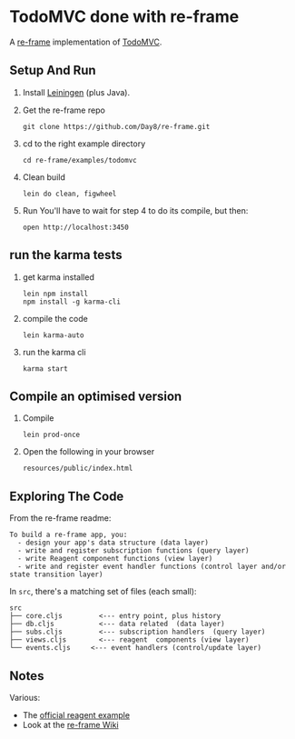 # TodoMVC done with re-frame

A [re-frame](https://github.com/Day8/re-frame) implementation of [TodoMVC](http://todomvc.com/).


## Setup And Run

1. Install [Leiningen](http://leiningen.org/)  (plus Java).

2. Get the re-frame repo
   ```
   git clone https://github.com/Day8/re-frame.git
   ```

3. cd to the right example directory
   ```
   cd re-frame/examples/todomvc
   ```

4. Clean build
   ```
   lein do clean, figwheel
   ```

5. Run
   You'll have to wait for step 4 to do its compile, but then:
   ```
   open http://localhost:3450
   ```

## run the karma tests

1. get karma installed
   ```
   lein npm install
   npm install -g karma-cli
   ```

2. compile the code
   ```
   lein karma-auto
   ```

2. run the karma cli
   ```
   karma start
   ```



## Compile an optimised version

1. Compile
   ```
   lein prod-once
   ```

2. Open the following in your browser
   ```
   resources/public/index.html
   ```


## Exploring The Code

From the re-frame readme:
```
To build a re-frame app, you:
  - design your app's data structure (data layer)
  - write and register subscription functions (query layer)
  - write Reagent component functions (view layer)
  - write and register event handler functions (control layer and/or state transition layer)
```

In `src`, there's a matching set of files (each small):
```
src
├── core.cljs         <--- entry point, plus history
├── db.cljs           <--- data related  (data layer)
├── subs.cljs         <--- subscription handlers  (query layer)
├── views.cljs        <--- reagent  components (view layer)
└── events.cljs     <--- event handlers (control/update layer)
```

## Notes

Various:
 - The [official reagent example](https://github.com/reagent-project/reagent/tree/master/examples/todomvc)
 - Look at the [re-frame Wiki](https://github.com/Day8/re-frame/wiki)
